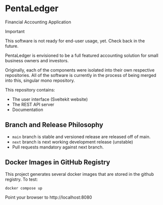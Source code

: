 # PentaLedger
Financial Accounting Application

> [!IMPORTANT]  
> This software is not ready for end-user usage, yet. Check back in the future. 

PentaLedger is envisioned to be a full featured accounting solution
for small business owners and investors.

Originally, each of the components were isolated into their own respective 
repositories.  All of the software is currently in the process of being 
merged into this, singular mono repository.

This repository contains:

- The user interface (Sveltekit website)
- The REST API server
- Documentation

## Branch and Release Philosophy

- `main` branch is stable and versioned release are released off of main.
- `next` branch is next working development release (unstable)
- Pull requests mandatory against next branch.

## Docker Images in GitHub Registry

This project generates several docker images that are stored in
the github registry.  To test:

``` docker compose up ```

Point your browser to http://localhost:8080